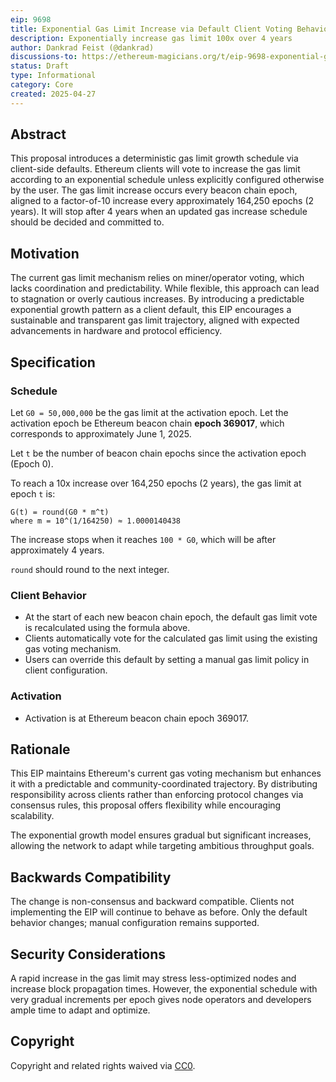 ```yaml
---
eip: 9698
title: Exponential Gas Limit Increase via Default Client Voting Behavior
description: Exponentially increase gas limit 100x over 4 years
author: Dankrad Feist (@dankrad)
discussions-to: https://ethereum-magicians.org/t/eip-9698-exponential-gas-limit-increase-via-default-client-voting-behavior/23884
status: Draft
type: Informational
category: Core
created: 2025-04-27
---
```


## Abstract

This proposal introduces a deterministic gas limit growth schedule via client-side defaults. Ethereum clients will vote to increase the gas limit according to an exponential schedule unless explicitly configured otherwise by the user. The gas limit increase occurs every beacon chain epoch, aligned to a factor-of-10 increase every approximately 164,250 epochs (2 years). It will stop after 4 years when an updated gas increase schedule should be decided and committed to.

## Motivation

The current gas limit mechanism relies on miner/operator voting, which lacks coordination and predictability. While flexible, this approach can lead to stagnation or overly cautious increases. By introducing a predictable exponential growth pattern as a client default, this EIP encourages a sustainable and transparent gas limit trajectory, aligned with expected advancements in hardware and protocol efficiency.

## Specification

### Schedule

Let `G0 = 50,000,000` be the gas limit at the activation epoch. Let the activation epoch be Ethereum beacon chain **epoch 369017**, which corresponds to approximately June 1, 2025.

Let `t` be the number of beacon chain epochs since the activation epoch (Epoch 0).

To reach a 10x increase over 164,250 epochs (2 years), the gas limit at epoch `t` is:

```text
G(t) = round(G0 * m^t)
where m = 10^(1/164250) ≈ 1.0000140438
```

The increase  stops when it reaches `100 * G0`, which will be after approximately 4 years.

`round` should round to the next integer. 

### Client Behavior

- At the start of each new beacon chain epoch, the default gas limit vote is recalculated using the formula above.
- Clients automatically vote for the calculated gas limit using the existing gas voting mechanism.
- Users can override this default by setting a manual gas limit policy in client configuration.

### Activation

- Activation is at Ethereum beacon chain epoch 369017.

## Rationale

This EIP maintains Ethereum's current gas voting mechanism but enhances it with a predictable and community-coordinated trajectory. By distributing responsibility across clients rather than enforcing protocol changes via consensus rules, this proposal offers flexibility while encouraging scalability.

The exponential growth model ensures gradual but significant increases, allowing the network to adapt while targeting ambitious throughput goals.

## Backwards Compatibility

The change is non-consensus and backward compatible. Clients not implementing the EIP will continue to behave as before. Only the default behavior changes; manual configuration remains supported.

## Security Considerations

A rapid increase in the gas limit may stress less-optimized nodes and increase block propagation times. However, the exponential schedule with very gradual increments per epoch gives node operators and developers ample time to adapt and optimize.

## Copyright

Copyright and related rights waived via [CC0](https://creativecommons.org/publicdomain/zero/1.0/).

